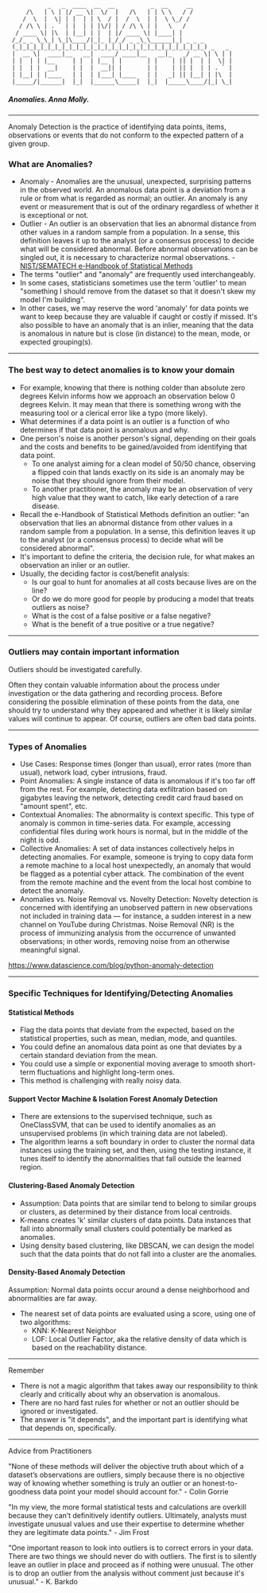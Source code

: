 ```
           _   _  ____  __  __          _  __     __           
     /\   | \ | |/ __ \|  \/  |   /\   | | \ \   / /           
    /  \  |  \| | |  | | \  / |  /  \  | |  \ \_/ /            
   / /\ \ | . ` | |  | | |\/| | / /\ \ | |   \   /             
  / ____ \| |\  | |__| | |  | |/ ____ \| |____| |              
 /_/_ _ \_\_| \_|\____/|_|_ |_/_/ _ _\_\______|_| _ _ _        
 (_|_|_|_|_|_|_|_|_|_|_|_|_|_|_|_|_|_|_|_|_|_|_|_|_|_|_) _   _ 
 |  __ \|  ____|__   __|  ____/ ____|__   __|_   _/ __ \| \ | |
 | |  | | |__     | |  | |__ | |       | |    | || |  | |  \| |
 | |  | |  __|    | |  |  __|| |       | |    | || |  | | . ` |
 | |__| | |____   | |  | |___| |____   | |   _| || |__| | |\  |
 |_____/|______|  |_|  |______\_____|  |_|  |_____\____/|_| \_|
```                                                                                                                              
##### Anomalies. Anna Molly.
***
Anomaly Detection is the practice of identifying data points, items, observations or events that do not conform to the expected pattern of a given group.

### What are Anomalies?

- Anomaly - Anomalies are the unusual, unexpected, surprising patterns in the observed world. An anomalous data point is a deviation from a rule or from what is regarded as normal; an outlier. An anomaly is any event or measurement that is out of the ordinary regardless of whether it is exceptional or not.
- Outlier - An outlier is an observation that lies an abnormal distance from other values in a random sample from a population. In a sense, this definition leaves it up to the analyst (or a consensus process) to decide what will be considered abnormal. Before abnormal observations can be singled out, it is necessary to characterize normal observations. - [NIST/SEMATECH e-Handbook of Statistical Methods](https://www.itl.nist.gov/div898/handbook/prc/section1/prc16.htm)
- The terms "outlier" and "anomaly" are frequently used interchangeably.
- In some cases, statisticians sometimes use the term 'outlier' to mean "something I should remove from the dataset so that it doesn't skew my model I'm building".
- In other cases, we may reserve the word 'anomaly' for data points we want to keep because they are valuable if caught or costly if missed. It's also possible to have an anomaly that is an inlier, meaning that the data is anomalous in nature but is close (in distance) to the mean, mode, or expected grouping(s).
***
### The best way to detect anomalies is to know your domain

- For example, knowing that there is nothing colder than absolute zero degrees Kelvin informs how we approach an observation below 0 degrees Kelvin. It may mean that there is something wrong with the measuring tool or a clerical error like a typo (more likely).
- What determines if a data point is an outlier is a function of who determines if that data point is anomalous and why.
- One person's noise is another person's signal, depending on their goals and the costs and benefits to be gained/avoided from identifying that data point.
    - To one analyst aiming for a clean model of 50/50 chance, observing a flipped coin that lands exactly on its side is an anomaly may be noise that they should ignore from their model.
    - To another practitioner, the anomaly may be an observation of very high value that they want to catch, like early detection of a rare disease.
- Recall the e-Handbook of Statistical Methods definition an outlier: "an observation that lies an abnormal distance from other values in a random sample from a population. In a sense, this definition leaves it up to the analyst (or a consensus process) to decide what will be considered abnormal".
- It's important to define the criteria, the decision rule, for what makes an observation an inlier or an outlier.
- Usually, the deciding factor is cost/benefit analysis:
    - Is our goal to hunt for anomalies at all costs because lives are on the line?
    - Or do we do more good for people by producing a model that treats outliers as noise?
    - What is the cost of a false positive or a false negative?
    - What is the benefit of a true positive or a true negative?
***
### Outliers may contain important information

Outliers should be investigated carefully.

Often they contain valuable information about the process under investigation or the data gathering and recording process. Before considering the possible elimination of these points from the data, one should try to understand why they appeared and whether it is likely similar values will continue to appear. Of course, outliers are often bad data points.
***
### Types of Anomalies
- Use Cases: Response times (longer than usual), error rates (more than usual), network load, cyber intrusions, fraud.
- Point Anomalies: A single instance of data is anomalous if it's too far off from the rest. For example, detecting data exfiltration based on gigabytes leaving the network, detecting credit card fraud based on "amount spent", etc.
- Contextual Anomalies: The abnormality is context specific. This type of anomaly is common in time-series data. For example, accessing confidential files during work hours is normal, but in the middle of the night is odd.
- Collective Anomalies: A set of data instances collectively helps in detecting anomalies. For example, someone is trying to copy data form a remote machine to a local host unexpectedly, an anomaly that would be flagged as a potential cyber attack. The combination of the event from the remote machine and the event from the local host combine to detect the anomaly.
- Anomalies vs. Noise Removal vs. Novelty Detection: Novelty detection is concerned with identifying an unobserved pattern in new observations not included in training data — for instance, a sudden interest in a new channel on YouTube during Christmas. Noise Removal (NR) is the process of immunizing analysis from the occurrence of unwanted observations; in other words, removing noise from an otherwise meaningful signal.

https://www.datascience.com/blog/python-anomaly-detection
***
### Specific Techniques for Identifying/Detecting Anomalies

#### Statistical Methods

- Flag the data points that deviate from the expected, based on the statistical properties, such as mean, median, mode, and quantiles.
- You could define an anomalous data point as one that deviates by a certain standard deviation from the mean.
- You could use a simple or exponential moving average to smooth short-term fluctuations and highlight long-term ones.
- This method is challenging with really noisy data.

#### Support Vector Machine & Isolation Forest Anomaly Detection
- There are extensions to the supervised technique, such as OneClassSVM, that can be used to identify anomalies as an unsupervised problems (in which training data are not labeled).
- The algorithm learns a soft boundary in order to cluster the normal data instances using the training set, and then, using the testing instance, it tunes itself to identify the abnormalities that fall outside the learned region.
#### Clustering-Based Anomaly Detection
- Assumption: Data points that are similar tend to belong to similar groups or clusters, as determined by their distance from local centroids.
- K-means creates 'k' similar clusters of data points. Data instances that fall into abnormally small clusters could potentially be marked as anomalies.
- Using density based clustering, like DBSCAN, we can design the model such that the data points that do not fall into a cluster are the anomalies.
#### Density-Based Anomaly Detection

Assumption: Normal data points occur around a dense neighborhood and abnormalities are far away.
- The nearest set of data points are evaluated using a score, using one of two algorithms:
    - KNN: K-Nearest Neighbor
    - LOF: Local Outlier Factor, aka the relative density of data which is based on the reachability distance.
***
Remember

- There is not a magic algorithm that takes away our responsibility to think clearly and critically about why an observation is anomalous.
- There are no hard fast rules for whether or not an outlier should be ignored or investigated.
- The answer is "it depends", and the important part is identifying what that depends on, specifically.
***
Advice from Practitioners

"None of these methods will deliver the objective truth about which of a dataset’s observations are outliers, simply because there is no objective way of knowing whether something is truly an outlier or an honest-to-goodness data point your model should account for." - Colin Gorrie

"In my view, the more formal statistical tests and calculations are overkill because they can’t definitively identify outliers. Ultimately, analysts must investigate unusual values and use their expertise to determine whether they are legitimate data points." - Jim Frost

"One important reason to look into outliers is to correct errors in your data. There are two things we should never do with outliers. The first is to silently leave an outlier in place and proceed as if nothing were unusual. The other is to drop an outlier from the analysis without comment just because it's unusual." - K. Barkdo